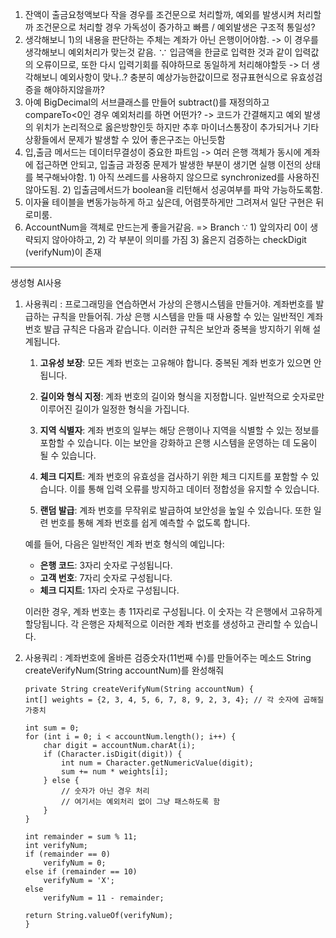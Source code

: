 1. 잔액이 출금요청액보다 작을 경우를 조건문으로 처리할까, 예외를 발생시켜 처리할까
    조건문으로 처리할 경우 가독성이 증가하고 빠름 / 예외발생은 구조적 통일성?
2. 생각해보니 1)의 내용을 판단하는 주체는 계좌가 아닌 은행이어야함.
  -> 이 경우를 생각해보니 예외처리가 맞는것 같음. ∵ 입금액을 한글로 입력한 것과 같이 입력값의 오류이므로, 또한 다시 입력기회를 줘야하므로 동일하게 처리해야할듯
   -> 더 생각해보니 예외사항이 맞나..? 충분히 예상가능한값이므로 정규표현식으로 유효성검증을 해야하지않을까?
4. 아예 BigDecimal의 서브클래스를 만들어 subtract()를 재정의하고 compareTo<0인 경우 예외처리를 하면 어떤가?
  -> 코드가 간결해지고 예외 발생의 위치가 논리적으로 옳은방향인듯 하지만 추후 마이너스통장이 추가되거나 기타 상황들에서 문제가 발생할 수 있어 좋은구조는 아닌듯함
5. 입,출금 메서드는 데이터무결성이 중요한 파트임 -> 여러 은행 객체가 동시에 계좌에 접근하면 안되고, 입출금 과정중 문제가 발생한 부분이 생기면 실행 이전의 상태를 복구해놔야함. 1) 아직 쓰레드를 사용하지 않으므로 synchronized를 사용하진 않아도됨. 2) 입출금메서드가 boolean을 리턴해서 성공여부를 파악 가능하도록함. 
6. 이자율 테이블을 변동가능하게 하고 싶은데, 어렴풋하게만 그려져서 일단 구현은 뒤로미룸.
7. AccountNum을 객체로 만드는게 좋을거같음. => Branch ∵ 1) 앞의자리 0이 생략되지 않아야하고, 2) 각 부분이 의미를 가짐 3) 옳은지 검증하는 checkDigit (verifyNum)이 존재


---
생성형 AI사용

1. 사용쿼리 : 프로그래밍을 연습하면서 가상의 은행시스템을 만들거야. 계좌번호를 발급하는 규칙을 만들어줘.
    가상 은행 시스템을 만들 때 사용할 수 있는 일반적인 계좌번호 발급 규칙은 다음과 같습니다. 이러한 규칙은 보안과 중복을 방지하기 위해 설계됩니다.
    
    1. **고유성 보장**: 모든 계좌 번호는 고유해야 합니다. 중복된 계좌 번호가 있으면 안 됩니다.
    
    2. **길이와 형식 지정**: 계좌 번호의 길이와 형식을 지정합니다. 일반적으로 숫자로만 이루어진 길이가 일정한 형식을 가집니다.
    
    3. **지역 식별자**: 계좌 번호의 일부는 해당 은행이나 지역을 식별할 수 있는 정보를 포함할 수 있습니다. 이는 보안을 강화하고 은행 시스템을 운영하는 데 도움이 될 수 있습니다.
    
    4. **체크 디지트**: 계좌 번호의 유효성을 검사하기 위한 체크 디지트를 포함할 수 있습니다. 이를 통해 입력 오류를 방지하고 데이터 정합성을 유지할 수 있습니다.
    
    5. **랜덤 발급**: 계좌 번호를 무작위로 발급하여 보안성을 높일 수 있습니다. 또한 일련 번호를 통해 계좌 번호를 쉽게 예측할 수 없도록 합니다.
    
    예를 들어, 다음은 일반적인 계좌 번호 형식의 예입니다:
    
    - **은행 코드**: 3자리 숫자로 구성됩니다.
    - **고객 번호**: 7자리 숫자로 구성됩니다.
    - **체크 디지트**: 1자리 숫자로 구성됩니다.
    
    이러한 경우, 계좌 번호는 총 11자리로 구성됩니다. 이 숫자는 각 은행에서 고유하게 할당됩니다. 각 은행은 자체적으로 이러한 계좌 번호를 생성하고 관리할 수 있습니다.

2. 사용쿼리 : 계좌번호에 올바른 검증숫자(11번째 수)를 만들어주는 메소드
    String createVerifyNum(String accountNum)를 완성해줘

    ```
    private String createVerifyNum(String accountNum) {
    int[] weights = {2, 3, 4, 5, 6, 7, 8, 9, 2, 3, 4}; // 각 숫자에 곱해질 가중치

    int sum = 0;
    for (int i = 0; i < accountNum.length(); i++) {
        char digit = accountNum.charAt(i);
        if (Character.isDigit(digit)) {
            int num = Character.getNumericValue(digit);
            sum += num * weights[i];
        } else {
            // 숫자가 아닌 경우 처리
            // 여기서는 예외처리 없이 그냥 패스하도록 함
        }
    }

    int remainder = sum % 11;
    int verifyNum;
    if (remainder == 0)
        verifyNum = 0;
    else if (remainder == 10)
        verifyNum = 'X';
    else
        verifyNum = 11 - remainder;

    return String.valueOf(verifyNum);
    }
```

